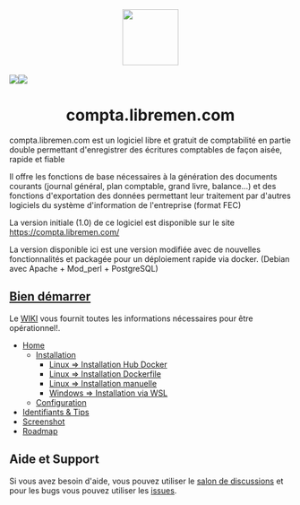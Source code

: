 <div align="center">
    <a href="https://github.com/picsou83/compta.libremen.com">
        <img width="100" height="100" src="https://user-images.githubusercontent.com/34648108/190251291-28a32777-ad26-4362-8a75-eb41a94c7be3.png">
    </a> 
    <br>
    <br>
    <div style="display: flex;">
    <a href="https://github.com/picsou83/compta.libremen.com/releases">
        <img src="https://img.shields.io/github/release/picsou83/compta.libremen.com.svg">
    </a>
    <a href="https://hub.docker.com/repository/docker/picsou83/compta-libremen-com">
        <img src="https://img.shields.io/badge/docker%20image-latest-brightgreen">
    </a>
    </div>   
        <h1>compta.libremen.com</h1>
    <p>
 </div> 

compta.libremen.com est un logiciel libre et gratuit de comptabilité en partie double permettant d'enregistrer des écritures comptables de façon aisée, rapide et fiable

Il offre les fonctions de base nécessaires à la génération des documents courants (journal général, plan comptable, grand livre, balance...) et des fonctions d'exportation des données permettant leur traitement par d'autres logiciels du système d'information de l'entreprise (format FEC)

La version initiale (1.0) de ce logiciel est disponible sur le site https://compta.libremen.com/ 

La version disponible ici est une version modifiée avec de nouvelles fonctionnalités et packagée pour un déploiement rapide via docker. (Debian avec  Apache + Mod_perl + PostgreSQL)

## [Bien démarrer](https://github.com/picsou83/compta.libremen.com/wiki/Home)
Le [WIKI](https://github.com/picsou83/compta.libremen.com/wiki) vous fournit toutes les informations nécessaires pour être opérationnel!.

* [Home](https://github.com/picsou83/compta.libremen.com/wiki/Home)
  * [Installation](https://github.com/picsou83/compta.libremen.com/wiki/Home)
    * [Linux => Installation Hub Docker](https://github.com/picsou83/compta.libremen.com/wiki/Linux_installation_Hub_Docker)
    * [Linux => Installation Dockerfile](https://github.com/picsou83/compta.libremen.com/wiki/Linux_installation_Dockerfile)
    * [Linux => Installation manuelle](https://github.com/picsou83/compta.libremen.com/wiki/Linux_installation_manuelle)
    * [Windows => Installation via WSL](https://github.com/picsou83/compta.libremen.com/wiki/Windows_installation_WSL)
  * [Configuration](https://github.com/picsou83/compta.libremen.com/wiki/Home)
* [Identifiants & Tips](https://github.com/picsou83/compta.libremen.com/wiki/identifiants&tips)
* [Screenshot](https://github.com/picsou83/compta.libremen.com/wiki/Screenshot)
* [Roadmap](https://github.com/picsou83/compta.libremen.com/wiki/Roadmap)

## Aide et Support
Si vous avez besoin d'aide, vous pouvez utiliser le [salon de discussions](https://github.com/picsou83/compta.libremen.com/discussions) et pour les bugs vous pouvez utiliser les [issues](https://github.com/picsou83/compta.libremen.com/issues).
